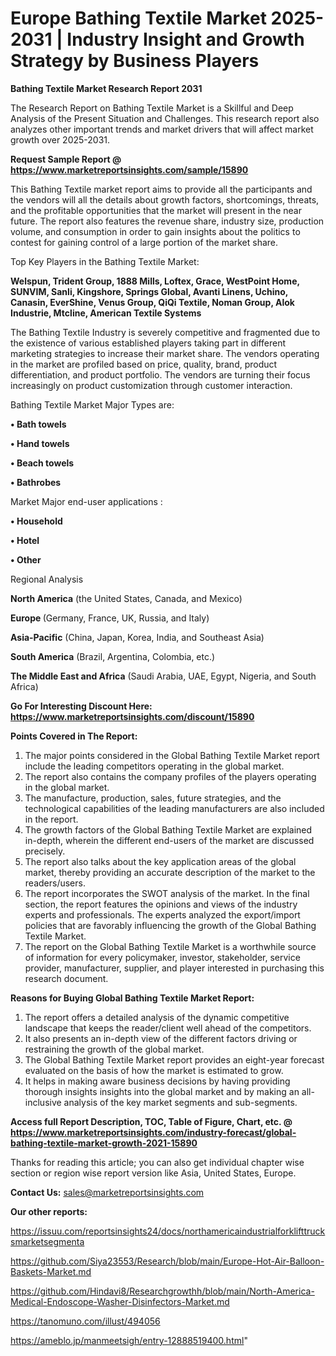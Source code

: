 # Europe Bathing Textile Market 2025-2031 | Industry Insight and Growth Strategy by Business Players

<strong>Bathing Textile Market Research Report 2031</strong>

The Research Report on Bathing Textile Market is a Skillful and Deep Analysis of the Present Situation and Challenges. This research report also analyzes other important trends and market drivers that will affect market growth over 2025-2031.

<strong>Request Sample Report @ <a href=https://www.marketreportsinsights.com/sample/15890>https://www.marketreportsinsights.com/sample/15890</a></strong>

This Bathing Textile market report aims to provide all the participants and the vendors will all the details about growth factors, shortcomings, threats, and the profitable opportunities that the market will present in the near future. The report also features the revenue share, industry size, production volume, and consumption in order to gain insights about the politics to contest for gaining control of a large portion of the market share.

Top Key Players in the Bathing Textile Market:

<strong>Welspun, Trident Group, 1888 Mills, Loftex, Grace, WestPoint Home, SUNVIM, Sanli, Kingshore, Springs Global, Avanti Linens, Uchino, Canasin, EverShine, Venus Group, QiQi Textile, Noman Group, Alok Industrie, Mtcline, American Textile Systems</strong>

The Bathing Textile Industry is severely competitive and fragmented due to the existence of various established players taking part in different marketing strategies to increase their market share. The vendors operating in the market are profiled based on price, quality, brand, product differentiation, and product portfolio. The vendors are turning their focus increasingly on product customization through customer interaction.

Bathing Textile Market Major Types are:

<strong>• Bath towels

• Hand towels

• Beach towels

• Bathrobes</strong>

Market Major end-user applications :

<strong>• Household

• Hotel

• Other</strong>

Regional Analysis

</u><strong><b>North America</b></strong> (the United States, Canada, and Mexico)

<strong><b>Europe </b></strong>(Germany, France, UK, Russia, and Italy)

<strong><b>Asia-Pacific</b></strong> (China, Japan, Korea, India, and Southeast Asia)

<strong><b>South America</b></strong> (Brazil, Argentina, Colombia, etc.)

<strong><b>The Middle East and Africa</b></strong> (Saudi Arabia, UAE, Egypt, Nigeria, and South Africa)

<strong>Go For Interesting Discount Here: <a href=https://www.marketreportsinsights.com/discount/15890>https://www.marketreportsinsights.com/discount/15890</a></strong>

<strong>Points Covered in The Report:</strong>
<ol>
  <li>The major points considered in the Global Bathing Textile Market report include the leading competitors operating in the global market.</li>
  <li>The report also contains the company profiles of the players operating in the global market.</li>
  <li>The manufacture, production, sales, future strategies, and the technological capabilities of the leading manufacturers are also included in the report.</li>
  <li>The growth factors of the Global Bathing Textile Market are explained in-depth, wherein the different end-users of the market are discussed precisely.</li>
  <li>The report also talks about the key application areas of the global market, thereby providing an accurate description of the market to the readers/users.</li>
  <li>The report incorporates the SWOT analysis of the market. In the final section, the report features the opinions and views of the industry experts and professionals. The experts analyzed the export/import policies that are favorably influencing the growth of the Global Bathing Textile Market.</li>
  <li>The report on the Global Bathing Textile Market is a worthwhile source of information for every policymaker, investor, stakeholder, service provider, manufacturer, supplier, and player interested in purchasing this research document.</li>
</ol>
<strong>Reasons for Buying Global Bathing Textile Market Report:</strong>

<ol>
  <li>The report offers a detailed analysis of the dynamic competitive landscape that keeps the reader/client well ahead of the competitors.</li>
  <li>It also presents an in-depth view of the different factors driving or restraining the growth of the global market.</li>
  <li>The Global Bathing Textile Market report provides an eight-year forecast evaluated on the basis of how the market is estimated to grow.</li>
  <li>It helps in making aware business decisions by having providing thorough insights insights into the global market and by making an all-inclusive analysis of the key market segments and sub-segments.</li>
</ol>
<strong>Access full Report Description, TOC, Table of Figure, Chart, etc. @ <a href=https://www.marketreportsinsights.com/industry-forecast/global-bathing-textile-market-growth-2021-15890>https://www.marketreportsinsights.com/industry-forecast/global-bathing-textile-market-growth-2021-15890</a></strong>


Thanks for reading this article; you can also get individual chapter wise section or region wise report version like Asia, United States, Europe.

<strong>Contact Us:</strong>
sales@marketreportsinsights.com

<strong>Our other reports:</strong>

<a href=https://issuu.com/reportsinsights24/docs/northamericaindustrialforklifttrucksmarketsegmenta>https://issuu.com/reportsinsights24/docs/northamericaindustrialforklifttrucksmarketsegmenta</a>

<a href=https://github.com/Siya23553/Research/blob/main/Europe-Hot-Air-Balloon-Baskets-Market.md>https://github.com/Siya23553/Research/blob/main/Europe-Hot-Air-Balloon-Baskets-Market.md</a>

<a href=https://github.com/Hindavi8/Researchgrowthh/blob/main/North-America-Medical-Endoscope-Washer-Disinfectors-Market.md>https://github.com/Hindavi8/Researchgrowthh/blob/main/North-America-Medical-Endoscope-Washer-Disinfectors-Market.md</a>

<a href=https://tanomuno.com/illust/494056>https://tanomuno.com/illust/494056</a>

<a href=https://ameblo.jp/manmeetsigh/entry-12888519400.html>https://ameblo.jp/manmeetsigh/entry-12888519400.html</a>"
